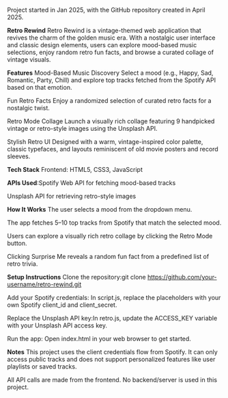 Project started in Jan 2025, with the GitHub repository created in April 2025.

**Retro Rewind**
Retro Rewind is a vintage-themed web application that revives the charm of the golden music era. With a nostalgic user interface and classic design elements, users can explore mood-based music selections, enjoy random retro fun facts, and browse a curated collage of vintage visuals.


**Features**
Mood-Based Music Discovery
Select a mood (e.g., Happy, Sad, Romantic, Party, Chill) and explore top tracks fetched from the Spotify API based on that emotion.

 Fun Retro Facts
Enjoy a randomized selection of curated retro facts for a nostalgic twist.

 Retro Mode Collage
Launch a visually rich collage featuring 9 handpicked vintage or retro-style images using the Unsplash API.

 Stylish Retro UI
Designed with a warm, vintage-inspired color palette, classic typefaces, and layouts reminiscent of old movie posters and record sleeves.


**Tech Stack**
Frontend: HTML5, CSS3, JavaScript

**APIs Used**:Spotify Web API for fetching mood-based tracks

Unsplash API for retrieving retro-style images


**How It Works**
The user selects a mood from the dropdown menu.

The app fetches 5–10 top tracks from Spotify that match the selected mood.

Users can explore a visually rich retro collage by clicking the Retro Mode button.

Clicking Surprise Me reveals a random fun fact from a predefined list of retro trivia.



**Setup Instructions**
Clone the repository:git clone https://github.com/your-username/retro-rewind.git

Add your Spotify credentials: In script.js, replace the placeholders with your own Spotify client_id and client_secret.

Replace the Unsplash API key:In retro.js, update the ACCESS_KEY variable with your Unsplash API access key.

Run the app:
Open index.html in your web browser to get started.



**Notes**
This project uses the client credentials flow from Spotify. It can only access public tracks and does not support personalized features like user playlists or saved tracks.

All API calls are made from the frontend. No backend/server is used in this project.








